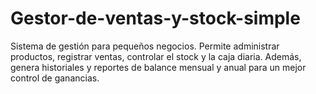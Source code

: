 # Gestor-de-ventas-y-stock-simple
Sistema de gestión para pequeños negocios. Permite administrar productos, registrar ventas, controlar el stock y la caja diaria. Además, genera historiales y reportes de balance mensual y anual para un mejor control de ganancias.
